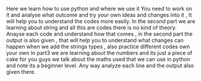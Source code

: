 Here we learn how to use python and where we use it 
You need to work on it and analyse what outcome and try your own ideas and changes into  it , It will help you to understand the codes more easily.
In the second part we are learning about string and all this are codes there is no kind of theory.
Anayse each code and understand how that comes , in the second part the output is also given , that will help you to understand what changes  can happen when we add the strings types , also practice different codes own your own 
In part3 we are learning about the numbers and its just  a piece  of cake for you guys we talk about the maths used that we can use in python and note its a beginner level. Any way analyze each line and the output also given there.
